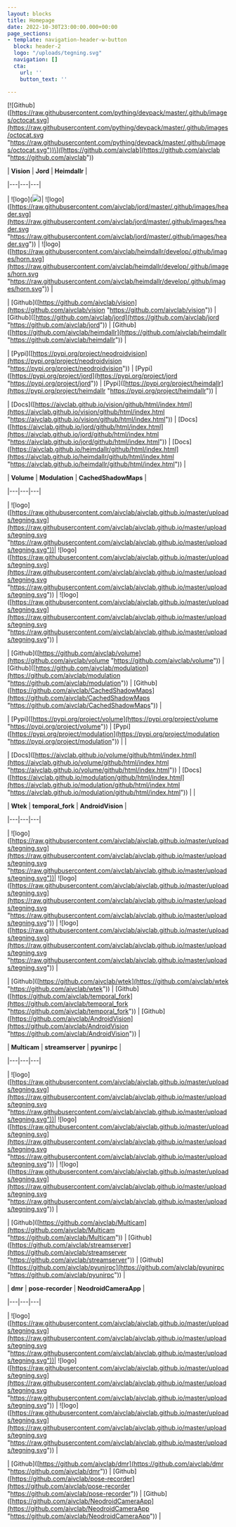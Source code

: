 ```yaml
---
layout: blocks
title: Homepage
date: 2022-10-30T23:00:00.000+00:00
page_sections:
- template: navigation-header-w-button
  block: header-2
  logo: "/uploads/tegning.svg"
  navigation: []
  cta:
    url: ''
    button_text: ''

---
```

\[!\[Github\]([https://raw.githubusercontent.com/pything/devpack/master/.github/images/octocat.svg](https://raw.githubusercontent.com/pything/devpack/master/.github/images/octocat.svg "https://raw.githubusercontent.com/pything/devpack/master/.github/images/octocat.svg"))\]([https://github.com/aivclab](https://github.com/aivclab "https://github.com/aivclab"))

| __Vision__ | __Jord__ | __Heimdallr__ |

|---|---|---|

| !\[logo\](![](https://sintefneodroid.github.io/assets/img/neodroid.png))| !\[logo\]([https://raw.githubusercontent.com/aivclab/jord/master/.github/images/header.svg](https://raw.githubusercontent.com/aivclab/jord/master/.github/images/header.svg "https://raw.githubusercontent.com/aivclab/jord/master/.github/images/header.svg")) | !\[logo\]([https://raw.githubusercontent.com/aivclab/heimdallr/develop/.github/images/horn.svg](https://raw.githubusercontent.com/aivclab/heimdallr/develop/.github/images/horn.svg "https://raw.githubusercontent.com/aivclab/heimdallr/develop/.github/images/horn.svg")) |

| \[Github\]([https://github.com/aivclab/vision](https://github.com/aivclab/vision "https://github.com/aivclab/vision")) | \[Github\]([https://github.com/aivclab/jord](https://github.com/aivclab/jord "https://github.com/aivclab/jord")) | \[Github\]([https://github.com/aivclab/heimdallr](https://github.com/aivclab/heimdallr "https://github.com/aivclab/heimdallr")) |

| \[Pypi\]([https://pypi.org/project/neodroidvision](https://pypi.org/project/neodroidvision "https://pypi.org/project/neodroidvision")) | \[Pypi\]([https://pypi.org/project/jord](https://pypi.org/project/jord "https://pypi.org/project/jord")) | \[Pypi\]([https://pypi.org/project/heimdallr](https://pypi.org/project/heimdallr "https://pypi.org/project/heimdallr")) |

| \[Docs\]([https://aivclab.github.io/vision/github/html/index.html](https://aivclab.github.io/vision/github/html/index.html "https://aivclab.github.io/vision/github/html/index.html")) | \[Docs\]([https://aivclab.github.io/jord/github/html/index.html](https://aivclab.github.io/jord/github/html/index.html "https://aivclab.github.io/jord/github/html/index.html")) | \[Docs\]([https://aivclab.github.io/heimdallr/github/html/index.html](https://aivclab.github.io/heimdallr/github/html/index.html "https://aivclab.github.io/heimdallr/github/html/index.html")) |

| __Volume__ | __Modulation__ | __CachedShadowMaps__ |

|---|---|---|

| !\[logo\]([https://raw.githubusercontent.com/aivclab/aivclab.github.io/master/uploads/tegning.svg](https://raw.githubusercontent.com/aivclab/aivclab.github.io/master/uploads/tegning.svg "https://raw.githubusercontent.com/aivclab/aivclab.github.io/master/uploads/tegning.svg"))| !\[logo\]([https://raw.githubusercontent.com/aivclab/aivclab.github.io/master/uploads/tegning.svg](https://raw.githubusercontent.com/aivclab/aivclab.github.io/master/uploads/tegning.svg "https://raw.githubusercontent.com/aivclab/aivclab.github.io/master/uploads/tegning.svg")) | !\[logo\]([https://raw.githubusercontent.com/aivclab/aivclab.github.io/master/uploads/tegning.svg](https://raw.githubusercontent.com/aivclab/aivclab.github.io/master/uploads/tegning.svg "https://raw.githubusercontent.com/aivclab/aivclab.github.io/master/uploads/tegning.svg")) |

| \[Github\]([https://github.com/aivclab/volume](https://github.com/aivclab/volume "https://github.com/aivclab/volume")) | \[Github\]([https://github.com/aivclab/modulation](https://github.com/aivclab/modulation "https://github.com/aivclab/modulation")) | \[Github\]([https://github.com/aivclab/CachedShadowMaps](https://github.com/aivclab/CachedShadowMaps "https://github.com/aivclab/CachedShadowMaps")) |

| \[Pypi\]([https://pypi.org/project/volume](https://pypi.org/project/volume "https://pypi.org/project/volume")) | \[Pypi\]([https://pypi.org/project/modulation](https://pypi.org/project/modulation "https://pypi.org/project/modulation")) |   |

| \[Docs\]([https://aivclab.github.io/volume/github/html/index.html](https://aivclab.github.io/volume/github/html/index.html "https://aivclab.github.io/volume/github/html/index.html")) | \[Docs\]([https://aivclab.github.io/modulation/github/html/index.html](https://aivclab.github.io/modulation/github/html/index.html "https://aivclab.github.io/modulation/github/html/index.html")) |  |

| __Wtek__ | __temporal_fork__ | __AndroidVision__ |

|---|---|---|

| !\[logo\]([https://raw.githubusercontent.com/aivclab/aivclab.github.io/master/uploads/tegning.svg](https://raw.githubusercontent.com/aivclab/aivclab.github.io/master/uploads/tegning.svg "https://raw.githubusercontent.com/aivclab/aivclab.github.io/master/uploads/tegning.svg"))| !\[logo\]([https://raw.githubusercontent.com/aivclab/aivclab.github.io/master/uploads/tegning.svg](https://raw.githubusercontent.com/aivclab/aivclab.github.io/master/uploads/tegning.svg "https://raw.githubusercontent.com/aivclab/aivclab.github.io/master/uploads/tegning.svg")) | !\[logo\]([https://raw.githubusercontent.com/aivclab/aivclab.github.io/master/uploads/tegning.svg](https://raw.githubusercontent.com/aivclab/aivclab.github.io/master/uploads/tegning.svg "https://raw.githubusercontent.com/aivclab/aivclab.github.io/master/uploads/tegning.svg")) |

| \[Github\]([https://github.com/aivclab/wtek](https://github.com/aivclab/wtek "https://github.com/aivclab/wtek")) | \[Github\]([https://github.com/aivclab/temporal_fork](https://github.com/aivclab/temporal_fork "https://github.com/aivclab/temporal_fork")) | \[Github\]([https://github.com/aivclab/AndroidVision](https://github.com/aivclab/AndroidVision "https://github.com/aivclab/AndroidVision")) |

| __Multicam__ | __streamserver__ | __pyunirpc__ |

|---|---|---|

| !\[logo\]([https://raw.githubusercontent.com/aivclab/aivclab.github.io/master/uploads/tegning.svg](https://raw.githubusercontent.com/aivclab/aivclab.github.io/master/uploads/tegning.svg "https://raw.githubusercontent.com/aivclab/aivclab.github.io/master/uploads/tegning.svg"))| !\[logo\]([https://raw.githubusercontent.com/aivclab/aivclab.github.io/master/uploads/tegning.svg](https://raw.githubusercontent.com/aivclab/aivclab.github.io/master/uploads/tegning.svg "https://raw.githubusercontent.com/aivclab/aivclab.github.io/master/uploads/tegning.svg")) | !\[logo\]([https://raw.githubusercontent.com/aivclab/aivclab.github.io/master/uploads/tegning.svg](https://raw.githubusercontent.com/aivclab/aivclab.github.io/master/uploads/tegning.svg "https://raw.githubusercontent.com/aivclab/aivclab.github.io/master/uploads/tegning.svg")) |

| \[Github\]([https://github.com/aivclab/Multicam](https://github.com/aivclab/Multicam "https://github.com/aivclab/Multicam")) | \[Github\]([https://github.com/aivclab/streamserver](https://github.com/aivclab/streamserver "https://github.com/aivclab/streamserver")) | \[Github\]([https://github.com/aivclab/pyunirpc](https://github.com/aivclab/pyunirpc "https://github.com/aivclab/pyunirpc")) |

| __dmr__ | __pose-recorder__ | __NeodroidCameraApp__ |

|---|---|---|

| !\[logo\]([https://raw.githubusercontent.com/aivclab/aivclab.github.io/master/uploads/tegning.svg](https://raw.githubusercontent.com/aivclab/aivclab.github.io/master/uploads/tegning.svg "https://raw.githubusercontent.com/aivclab/aivclab.github.io/master/uploads/tegning.svg"))| !\[logo\]([https://raw.githubusercontent.com/aivclab/aivclab.github.io/master/uploads/tegning.svg](https://raw.githubusercontent.com/aivclab/aivclab.github.io/master/uploads/tegning.svg "https://raw.githubusercontent.com/aivclab/aivclab.github.io/master/uploads/tegning.svg")) | !\[logo\]([https://raw.githubusercontent.com/aivclab/aivclab.github.io/master/uploads/tegning.svg](https://raw.githubusercontent.com/aivclab/aivclab.github.io/master/uploads/tegning.svg "https://raw.githubusercontent.com/aivclab/aivclab.github.io/master/uploads/tegning.svg")) |

| \[Github\]([https://github.com/aivclab/dmr](https://github.com/aivclab/dmr "https://github.com/aivclab/dmr")) | \[Github\]([https://github.com/aivclab/pose-recorder](https://github.com/aivclab/pose-recorder "https://github.com/aivclab/pose-recorder")) | \[Github\]([https://github.com/aivclab/NeodroidCameraApp](https://github.com/aivclab/NeodroidCameraApp "https://github.com/aivclab/NeodroidCameraApp")) |